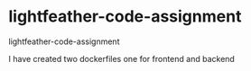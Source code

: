 # lightfeather-code-assignment
lightfeather-code-assignment

I have created two dockerfiles one for frontend and backend
